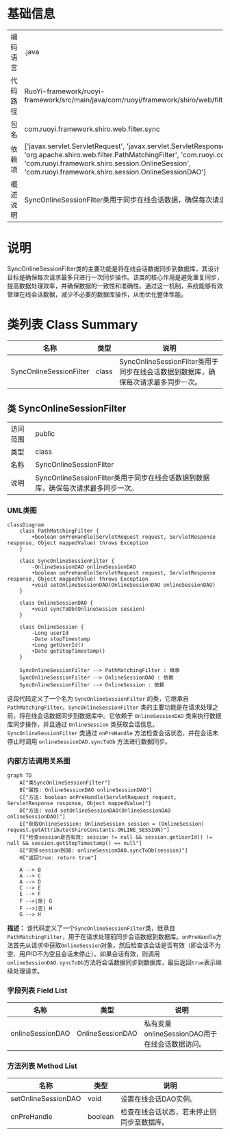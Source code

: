 # 基础信息

|      |      |
|------|------|
| 编码语言 | .java |
| 代码路径 | RuoYi-framework/ruoyi-framework/src/main/java/com/ruoyi/framework/shiro/web/filter/sync/SyncOnlineSessionFilter.java |
| 包名 | com.ruoyi.framework.shiro.web.filter.sync |
| 依赖项 | ['javax.servlet.ServletRequest', 'javax.servlet.ServletResponse', 'org.apache.shiro.web.filter.PathMatchingFilter', 'com.ruoyi.common.constant.ShiroConstants', 'com.ruoyi.framework.shiro.session.OnlineSession', 'com.ruoyi.framework.shiro.session.OnlineSessionDAO'] |
| 概述说明 | SyncOnlineSessionFilter类用于同步在线会话数据，确保每次请求最多同步一次。 |

# 说明

SyncOnlineSessionFilter类的主要功能是将在线会话数据同步到数据库，其设计目标是确保每次请求最多只进行一次同步操作。该类的核心作用是避免重复同步，提高数据处理效率，并确保数据的一致性和准确性。通过这一机制，系统能够有效管理在线会话数据，减少不必要的数据库操作，从而优化整体性能。

# 类列表 Class Summary

| 名称   | 类型  | 说明 |
|-------|------|-------------|
| SyncOnlineSessionFilter | class | SyncOnlineSessionFilter类用于同步在线会话数据到数据库，确保每次请求最多同步一次。 |



## 类 SyncOnlineSessionFilter

|      |      |
|------|------|
| 访问范围 | public |
| 类型 | class |
| 名称 | SyncOnlineSessionFilter |
| 说明 | SyncOnlineSessionFilter类用于同步在线会话数据到数据库，确保每次请求最多同步一次。 |


### UML类图

```mermaid
classDiagram
    class PathMatchingFilter {
        +boolean onPreHandle(ServletRequest request, ServletResponse response, Object mappedValue) throws Exception
    }

    class SyncOnlineSessionFilter {
        -OnlineSessionDAO onlineSessionDAO
        +boolean onPreHandle(ServletRequest request, ServletResponse response, Object mappedValue) throws Exception
        +void setOnlineSessionDAO(OnlineSessionDAO onlineSessionDAO)
    }

    class OnlineSessionDAO {
        +void syncToDb(OnlineSession session)
    }

    class OnlineSession {
        -Long userId
        -Date stopTimestamp
        +Long getUserId()
        +Date getStopTimestamp()
    }

    SyncOnlineSessionFilter --> PathMatchingFilter : 继承
    SyncOnlineSessionFilter --> OnlineSessionDAO : 依赖
    SyncOnlineSessionFilter --> OnlineSession : 依赖
```

这段代码定义了一个名为 `SyncOnlineSessionFilter` 的类，它继承自 `PathMatchingFilter`。`SyncOnlineSessionFilter` 类的主要功能是在请求处理之前，将在线会话数据同步到数据库中。它依赖于 `OnlineSessionDAO` 类来执行数据库同步操作，并且通过 `OnlineSession` 类获取会话信息。`SyncOnlineSessionFilter` 类通过 `onPreHandle` 方法检查会话状态，并在会话未停止时调用 `onlineSessionDAO.syncToDb` 方法进行数据同步。


### 内部方法调用关系图

```mermaid
graph TD
    A["类SyncOnlineSessionFilter"]
    B["属性: OnlineSessionDAO onlineSessionDAO"]
    C["方法: boolean onPreHandle(ServletRequest request, ServletResponse response, Object mappedValue)"]
    D["方法: void setOnlineSessionDAO(OnlineSessionDAO onlineSessionDAO)"]
    E["获取OnlineSession: OnlineSession session = (OnlineSession) request.getAttribute(ShiroConstants.ONLINE_SESSION)"]
    F["检查session是否有效: session != null && session.getUserId() != null && session.getStopTimestamp() == null"]
    G["同步session到DB: onlineSessionDAO.syncToDb(session)"]
    H["返回true: return true"]

    A --> B
    A --> C
    A --> D
    C --> E
    E --> F
    F -->|是| G
    F -->|否| H
    G --> H
```

**描述：** 该代码定义了一个`SyncOnlineSessionFilter`类，继承自`PathMatchingFilter`，用于在请求处理前同步会话数据到数据库。`onPreHandle`方法首先从请求中获取`OnlineSession`对象，然后检查该会话是否有效（即会话不为空、用户ID不为空且会话未停止）。如果会话有效，则调用`onlineSessionDAO.syncToDb`方法将会话数据同步到数据库，最后返回`true`表示继续处理请求。

### 字段列表 Field List

| 名称  | 类型  | 说明 |
|-------|-------|------|
| onlineSessionDAO | OnlineSessionDAO | 私有变量onlineSessionDAO用于在线会话数据访问。 |

### 方法列表 Method List

| 名称  | 类型  | 说明 |
|-------|-------|------|
| setOnlineSessionDAO | void | 设置在线会话DAO实例。 |
| onPreHandle | boolean | 检查在线会话状态，若未停止则同步至数据库。 |




